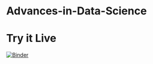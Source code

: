 # Advances-in-Data-Science 




# Try it Live

[![Binder](https://mybinder.org/badge.svg)](https://mybinder.org/v2/gh/lalwanigunjan/Advances-in-Data-Sciences/master)
